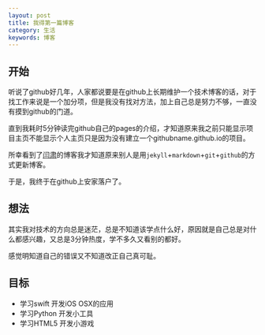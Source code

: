 ```yaml
---
layout: post
title: 我得第一篇博客
category: 生活
keywords: 博客
---
```


## 开始

听说了github好几年，人家都说要是在github上长期维护一个技术博客的话，对于找工作来说是一个加分项，但是我没有找对方法，加上自己总是努力不够，一直没有摸到github的门道。

直到我耗时5分钟读完github自己的pages的介绍，才知道原来我之前只能显示项目主页不能显示个人主页只是因为没有建立一个githubname.github.io的项目。

所幸看到了[闫肃](http://yansu.org)的博客我才知道原来别人是用`jekyll`+`markdown`+`git`+`github`的方式更新博客。

于是，我终于在github上安家落户了。

## 想法

其实我对技术的方向总是迷茫，总是不知道该学点什么好，原因就是自己总是对什么都感兴趣，又总是3分钟热度，学不多久又看别的都好。

感觉明知道自己的错误又不知道改正自己真可耻。

## 目标

- 学习swift 开发iOS OSX的应用
- 学习Python 开发小工具
- 学习HTML5 开发小游戏